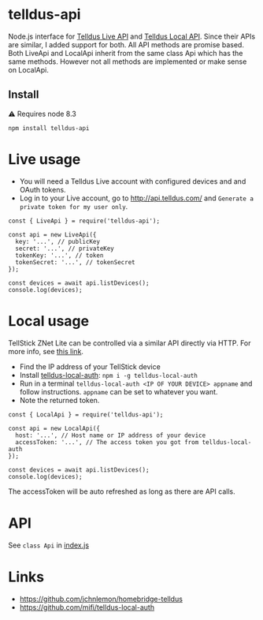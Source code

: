 # telldus-api

Node.js interface for [Telldus Live API](http://api.telldus.com/) and [Telldus Local API](https://developer.telldus.com/blog/2016/05/24/local-api-for-tellstick-znet-lite-beta-now-in-public-beta). Since their APIs are similar, I added support for both. All API methods are promise based. Both LiveApi and LocalApi inherit from the same class Api which has the same methods. However not all methods are implemented or make sense on LocalApi.

## Install
⚠️ Requires node 8.3
```
npm install telldus-api
```

# Live usage
- You will need a Telldus Live account with configured devices and and OAuth tokens.
- Log in to your Live account, go to http://api.telldus.com/ and `Generate a private token for my user only`.

```
const { LiveApi } = require('telldus-api');

const api = new LiveApi({
  key: '...', // publicKey
  secret: '...', // privateKey
  tokenKey: '...', // token
  tokenSecret: '...', // tokenSecret
});

const devices = await api.listDevices();
console.log(devices);
```

# Local usage
TellStick ZNet Lite can be controlled via a similar API directly via HTTP.
For more info, see [this link](https://developer.telldus.com/blog/2016/05/24/local-api-for-tellstick-znet-lite-beta-now-in-public-beta).

- Find the IP address of your TellStick device
- Install [telldus-local-auth](https://github.com/mifi/telldus-local-auth): `npm i -g telldus-local-auth`
- Run in a terminal `telldus-local-auth <IP OF YOUR DEVICE> appname` and follow instructions. `appname` can be set to whatever you want.
- Note the returned token.

```
const { LocalApi } = require('telldus-api');

const api = new LocalApi({
  host: '...', // Host name or IP address of your device
  accessToken: '...', // The access token you got from telldus-local-auth
});

const devices = await api.listDevices();
console.log(devices);
```

The accessToken will be auto refreshed as long as there are API calls.

# API
See `class Api` in [index.js](https://github.com/mifi/telldus-api/blob/master/index.js)

# Links
- https://github.com/jchnlemon/homebridge-telldus
- https://github.com/mifi/telldus-local-auth
